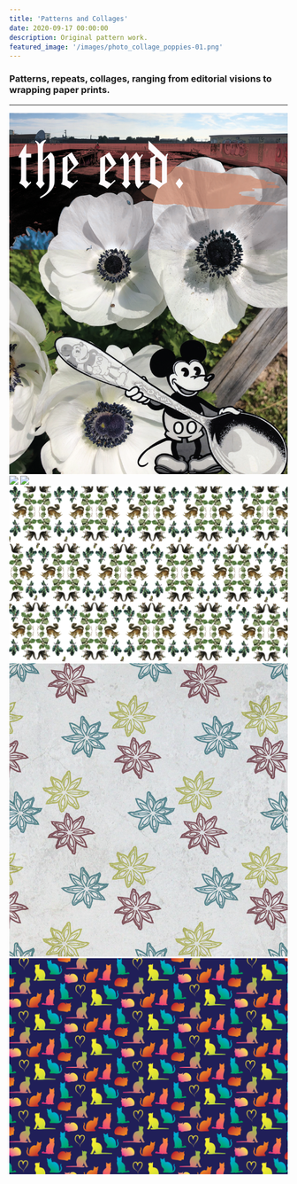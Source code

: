 ```yaml
---
title: 'Patterns and Collages'
date: 2020-09-17 00:00:00
description: Original pattern work.
featured_image: '/images/photo_collage_poppies-01.png'
---
```



### Patterns, repeats, collages, ranging from editorial visions to wrapping paper prints.

---

<div class="gallery" data-columns="3">
	<img src="/images/photo_collage_poppies-01.png">
	<img src="/images/pomegranate_collage-01.png">
	<img src="/images/glitch-01.png">
	<img src="/images/squirrelwrappingpaper2.png">
	<img src="/images/star_anise_trio-01.png">
	<img src="/images/cats_pattern-01.png">

</div>
